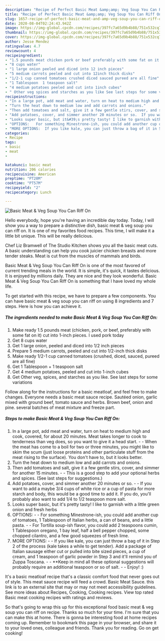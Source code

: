 ```yaml
---
description: "Recipe of Perfect Basic Meat &amp;amp; Veg Soup You Can Riff On"
title: "Recipe of Perfect Basic Meat &amp;amp; Veg Soup You Can Riff On"
slug: 1657-recipe-of-perfect-basic-meat-and-amp-veg-soup-you-can-riff-on
date: 2020-08-04T02:24:43.942Z
image: https://img-global.cpcdn.com/recipes/397fc7a65d9b4b88/751x532cq70/basic-meat-veg-soup-you-can-riff-on-recipe-main-photo.jpg
thumbnail: https://img-global.cpcdn.com/recipes/397fc7a65d9b4b88/751x532cq70/basic-meat-veg-soup-you-can-riff-on-recipe-main-photo.jpg
cover: https://img-global.cpcdn.com/recipes/397fc7a65d9b4b88/751x532cq70/basic-meat-veg-soup-you-can-riff-on-recipe-main-photo.jpg
author: Jesse Mendez
ratingvalue: 4.7
reviewcount: 4
recipeingredient:
- "1.5 pounds meat chicken pork or beef preferably with some fat on it cut into 1inch pieces I used pork today"
- "8 cups water"
- "1 large onion peeled and diced into 12 inch pieces"
- "5 medium carrots peeled and cut into 12inch thick disks"
- "1/2-1 cup canned tomatoes crushed diced sauced pureed are all fine"
- "1 Tablespoon  1 teaspoon salt"
- "4 medium potatoes peeled and cut into 1inch cubes"
- " Other veg spices and starches as you like See last steps for some variations"
recipeinstructions:
- "In a large pot, add meat and water, turn on heat to medium high and cook, covered, for about 20 minutes. Meat takes longer to cook to tenderness than veg does, so you want to give it a head start.   When the meat has come to a boil for two or three minutes, you might like to skim the scum (just loose proteins and other particulate stuff from the meat rising to the surface). You don&#39;t have to, but it looks better."
- "Turn the heat down to medium low and add carrots and onions."
- "Then add tomatoes and salt, give it a few gentle stirs, cover, and simmer for another 15 minutes.  This is a good step to add your optional herbs and spices. (See last steps for suggestions.)"
- "Add potatoes, cover, and simmer another 20 minutes or so.  If you want to add a maybe 3/4 cups of white rice or a cup of pasta for more starch and body, this would be a good time to add it. If you do, you&#39;ll probably also want to add 1/4 to 1/2 teaspoon more salt."
- "Looks super basic, but it&#39;s pretty tasty! I like to garnish with a little green onion and fresh herbs"
- "OPTIONS:   For something Minestrone-ish, you could add another cup of tomatoes, 1 Tablespoon of Italian herbs, a can of beans, and a little pasta.  For Tortilla soup-ish flavor, you could add 2 teaspoons cumin, 1 Tablespoon oregano, 1 bay leaf, half a bell pepper chopped, some chopped cilantro, and a few good squeezes of fresh lime."
- "MORE OPTIONS:  If you like kale, you can just throw a bag of it in Step 2 of the process (kale takes a while to get tender). Add a package of Italian sausage either cut or pulled into bite sized pieces, a cup of cream, and 1 teaspoon of garlic powder in Step 3 and it&#39;ll remind you of Zuppa Toscana.  **Keep in mind all these optional suggestions will probably require an additional teaspoon or so of salt.  Enjoy! :)"
categories:
- Recipe
tags:
- basic
- meat
- 

katakunci: basic meat  
nutrition: 206 calories
recipecuisine: American
preptime: "PT20M"
cooktime: "PT57M"
recipeyield: "2"
recipecategory: Lunch

---
```



![Basic Meat &amp; Veg Soup You Can Riff On](https://img-global.cpcdn.com/recipes/397fc7a65d9b4b88/751x532cq70/basic-meat-veg-soup-you-can-riff-on-recipe-main-photo.jpg)

Hello everybody, hope you're having an incredible day today. Today, I will show you a way to prepare a distinctive dish, basic meat &amp; veg soup you can riff on. It is one of my favorites food recipes. This time, I will make it a little bit unique. This will be really delicious.

Chef Liz Bramwell of The Studio Kitchen shows you all the basic meat cuts. A basic understanding can help you cook juicier chicken breasts and more tender steaks. Meat is cut from the muscles of mammals and birds.

Basic Meat &amp; Veg Soup You Can Riff On is one of the most favored of current trending meals in the world. It is simple, it's quick, it tastes delicious. It is enjoyed by millions daily. They are nice and they look wonderful. Basic Meat &amp; Veg Soup You Can Riff On is something that I have loved my whole life.


To get started with this recipe, we have to prepare a few components. You can have basic meat &amp; veg soup you can riff on using 8 ingredients and 7 steps. Here is how you can achieve it.

<!--inarticleads1-->

##### The ingredients needed to make Basic Meat &amp; Veg Soup You Can Riff On:

1. Make ready 1.5 pounds meat (chicken, pork, or beef, preferably with some fat on it) cut into 1-inch pieces. I used pork today
1. Get 8 cups water
1. Get 1 large onion, peeled and diced into 1/2 inch pieces
1. Prepare 5 medium carrots, peeled and cut into 1/2-inch thick disks
1. Make ready 1/2-1 cup canned tomatoes (crushed, diced, sauced, pureed are all fine)
1. Get 1 Tablespoon + 1 teaspoon salt
1. Get 4 medium potatoes, peeled and cut into 1-inch cubes
1. Get  Other veg, spices, and starches as you like. See last steps for some variations


Follow along for the instructions for a basic meatloaf, and feel free to make changes. Everyone needs a basic meat sauce recipe. Sautéed onion, garlic mixed with ground beef, tomato sauce and herbs. Brown beef, onion and pine. several batches of meat mixture and freeze part. 

<!--inarticleads2-->

##### Steps to make Basic Meat &amp; Veg Soup You Can Riff On:

1. In a large pot, add meat and water, turn on heat to medium high and cook, covered, for about 20 minutes. Meat takes longer to cook to tenderness than veg does, so you want to give it a head start.  -  - When the meat has come to a boil for two or three minutes, you might like to skim the scum (just loose proteins and other particulate stuff from the meat rising to the surface). You don&#39;t have to, but it looks better.
1. Turn the heat down to medium low and add carrots and onions.
1. Then add tomatoes and salt, give it a few gentle stirs, cover, and simmer for another 15 minutes. -  - This is a good step to add your optional herbs and spices. (See last steps for suggestions.)
1. Add potatoes, cover, and simmer another 20 minutes or so. -  - If you want to add a maybe 3/4 cups of white rice or a cup of pasta for more starch and body, this would be a good time to add it. If you do, you&#39;ll probably also want to add 1/4 to 1/2 teaspoon more salt.
1. Looks super basic, but it&#39;s pretty tasty! I like to garnish with a little green onion and fresh herbs
1. OPTIONS:  -  - For something Minestrone-ish, you could add another cup of tomatoes, 1 Tablespoon of Italian herbs, a can of beans, and a little pasta. -  - For Tortilla soup-ish flavor, you could add 2 teaspoons cumin, 1 Tablespoon oregano, 1 bay leaf, half a bell pepper chopped, some chopped cilantro, and a few good squeezes of fresh lime.
1. MORE OPTIONS: -  - If you like kale, you can just throw a bag of it in Step 2 of the process (kale takes a while to get tender). Add a package of Italian sausage either cut or pulled into bite sized pieces, a cup of cream, and 1 teaspoon of garlic powder in Step 3 and it&#39;ll remind you of Zuppa Toscana. -  - **Keep in mind all these optional suggestions will probably require an additional teaspoon or so of salt. -  - Enjoy! :)


It&#39;s a basic meatloaf recipe that&#39;s a classic comfort food that never goes out of style. This meat sauce recipe will feed a crowd. Basic Meat Sauce. this link is to an external site that may or may not meet accessibility guidelines. See more ideas about Recipes, Cooking, Cooking recipes. View top rated Basic meat cooking recipes with ratings and reviews. 

So that's going to wrap this up for this exceptional food basic meat &amp; veg soup you can riff on recipe. Thanks so much for your time. I'm sure that you can make this at home. There is gonna be interesting food at home recipes coming up. Remember to bookmark this page in your browser, and share it to your loved ones, colleague and friends. Thank you for reading. Go on get cooking!
